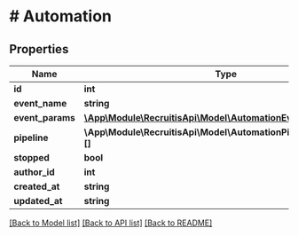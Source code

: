 # # Automation

## Properties

Name | Type | Description | Notes
------------ | ------------- | ------------- | -------------
**id** | **int** |  | [optional]
**event_name** | **string** |  | [optional]
**event_params** | [**\App\Module\RecruitisApi\Model\AutomationEventParams**](AutomationEventParams.md) |  | [optional]
**pipeline** | **\App\Module\RecruitisApi\Model\AutomationPipelineInnerInner[][]** |  | [optional]
**stopped** | **bool** |  | [optional]
**author_id** | **int** |  | [optional]
**created_at** | **string** |  | [optional]
**updated_at** | **string** |  | [optional]

[[Back to Model list]](../../README.md#models) [[Back to API list]](../../README.md#endpoints) [[Back to README]](../../README.md)
